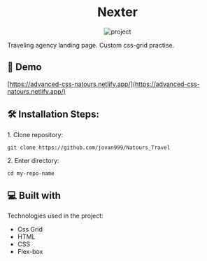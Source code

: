 <h1 align="center">Nexter</h1>

<p align="center"><img src="https://socialify.git.ci/jovan999/Natours_Travel/image?font=Raleway&forks=1&language=1&owner=1&pattern=Charlie%20Brown&stargazers=1&theme=Dark" alt="project"></p>

<p>Traveling agency landing page. Custom css-grid practise.</p>

<h2>🚀 Demo</h2>

[https://advanced-css-natours.netlify.app/](https://advanced-css-natours.netlify.app/)


  
<h2>🛠️ Installation Steps:</h2>

<p>1. Clone repository:</p>

```
git clone https://github.com/jovan999/Natours_Travel
```

<p>2. Enter directory:</p>

```
cd my-repo-name
```

  
  
<h2>💻 Built with</h2>

Technologies used in the project:

*   Css Grid
*   HTML
*   CSS
*   Flex-box
